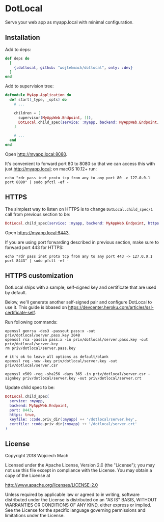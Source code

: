 # DotLocal

Serve your web app as myapp.local with minimal configuration.

## Installation

Add to deps:

```elixir
def deps do
  [
    {:dotlocal, github: "wojtekmach/dotlocal", only: :dev}
  ]
end
```

Add to supervision tree:

```elixir
defmodule MyApp.Application do
  def start(_type, _opts) do
    # ...

    children = [
      supervisor(MyAppWeb.Endpoint, []),
      DotLocal.child_spec(service: :myapp, backend: MyAppWeb.Endpoint, port: 8080)
    ]

    # ...
  end
end
```

Open <http://myapp.local:8080>.

It's convenient to forward port 80 to 8080 so that we can access this with just <http://myapp.local>; on macOS 10.12+ run:

```
echo "rdr pass inet proto tcp from any to any port 80 -> 127.0.0.1 port 8080" | sudo pfctl -ef -
```

## HTTPS

The simplest way to listen on HTTPS is to change `DotLocal.child_spec/1` call from previous section to be:

```elixir
DotLocal.child_spec(service: :myapp, backend: MyAppWeb.Endpoint, https: true, port: 8443)
```

Open <https://myapp.local:8443>.

If you are using port forwarding described in previous section, make sure to forward port 443 for HTTPS:

```
echo "rdr pass inet proto tcp from any to any port 443 -> 127.0.0.1 port 8443" | sudo pfctl -ef -
```

## HTTPS customization

DotLocal ships with a sample, self-signed key and certificate that are used by default.

Below, we'll generate another self-signed pair and configure DotLocal to use it.
This guide is bbased on https://devcenter.heroku.com/articles/ssl-certificate-self.

Run following commands:

```
openssl genrsa -des3 -passout pass:x -out priv/dotlocal/server.pass.key 2048
openssl rsa -passin pass:x -in priv/dotlocal/server.pass.key -out priv/dotlocal/server.key
rm priv/dotlocal/server.pass.key

# it's ok to leave all options as default/blank
openssl req -new -key priv/dotlocal/server.key -out priv/dotlocal/server.csr

openssl x509 -req -sha256 -days 365 -in priv/dotlocal/server.csr -signkey priv/dotlocal/server.key -out priv/dotlocal/server.crt
```

Update child spec to be:

```elixir
DotLocal.child_spec(
  service: :myapp,
  backend: MyAppWeb.Endpoint,
  port: 8443,
  https: true,
  keyfile: :code.priv_dir(:myapp) ++ '/dotlocal/server.key',
  certfile: :code.priv_dir(:myapp) ++ '/dotlocal/server.crt'
)
```

## License

Copyright 2018 Wojciech Mach

Licensed under the Apache License, Version 2.0 (the "License"); you may not use this file except in compliance with the License. You may obtain a copy of the License at

http://www.apache.org/licenses/LICENSE-2.0

Unless required by applicable law or agreed to in writing, software distributed under the License is distributed on an "AS IS" BASIS, WITHOUT WARRANTIES OR CONDITIONS OF ANY KIND, either express or implied. See the License for the specific language governing permissions and limitations under the License.
